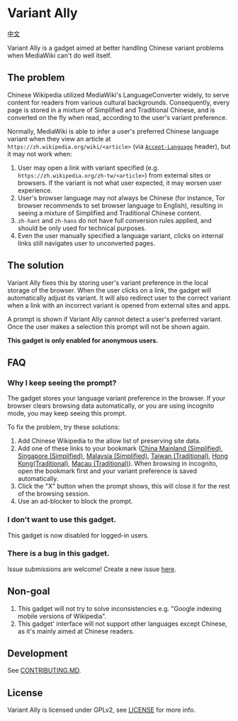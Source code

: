 # Variant Ally
[中文](./README.MD)

Variant Ally is a gadget aimed at better handling Chinese variant problems when MediaWiki can't do well itself.

## The problem
Chinese Wikipedia utilized MediaWiki's LanguageConverter widely, to serve content for readers from various cultural backgrounds. Consequently, every page is stored in a mixture of Simplified and Traditional Chinese, and is converted on the fly when read, according to the user's variant preference.

Normally, MediaWiki is able to infer a user's preferred Chinese language variant when they view an article at `https://zh.wikipedia.org/wiki/<article>` (via [`Accept-Language`](https://developer.mozilla.org/en-US/docs/Web/HTTP/Headers/Accept-Language) header), but it may not work when:

1. User may open a link with variant specified (e.g. `https://zh.wikipedia.org/zh-tw/<article>`) from external sites or browsers. If the variant is not what user expected, it may worsen user experience.
2. User's browser language may not always be Chinese (for instance, Tor browser recommends to set browser language to English), resulting in seeing a mixture of Simplified and Traditional Chinese content.
3. `zh-hant` and `zh-hans` do not have full conversion rules applied, and should be only used for technical purposes.
4. Even the user manually specified a language variant, clicks on internal links still navigates user to unconverted pages.

## The solution
Variant Ally fixes this by storing user's variant preference in the local storage of the browser. When the user clicks on a link, the gadget will automatically adjust its variant. It will also redirect user to the correct variant when a link with an incorrect variant is opened from external sites and apps.

A prompt is shown if Variant Ally cannot detect a user's preferred variant. Once the user makes a selection this prompt will not be shown again.

**This gadget is only enabled for anonymous users.**

## FAQ
### Why I keep seeing the prompt?
The gadget stores your language variant preference in the browser. If your browser clears browsing data automatically, or you are using incognito mode, you may keep seeing this prompt.

To fix the problem, try these solutions:
1. Add Chinese Wikipedia to the allow list of preserving site data.
2. Add one of these links to your bookmark ([China Mainland (Simplified)](https://zh.wikipedia.org/?va-variant=zh-cn), [Singapore (Simplified)](https://zh.wikipedia.org/?va-variant=zh-sg), [Malaysia (Simplified)](https://zh.wikipedia.org/?va-variant=zh-my), [Taiwan (Traditional)](https://zh.wikipedia.org/?va-variant=zh-tw), [Hong Kong(Traditional)](https://zh.wikipedia.org/?va-variant=zh-hk), [Macau (Traditional)](https://zh.wikipedia.org/?va-variant=zh-mo)). When browsing in incognito, open the bookmark first and your variant preference is saved automatically.
3. Click the "X" button when the prompt shows, this will close it for the rest of the browsing session.
4. Use an ad-blocker to block the prompt.

### I don't want to use this gadget.
This gadget is now disabled for logged-in users.

### There is a bug in this gadget.
Issue submissions are welcome! Create a new issue [here](https://github.com/wikimedia-gadgets/VariantAlly/issues/new).

## Non-goal
1. This gadget will not try to solve inconsistencies e.g. "Google indexing mobile versions of Wikipedia".
2. This gadget' interface will not support other languages except Chinese, as it's mainly aimed at Chinese readers.

## Development
See [CONTRIBUTING.MD](./CONTRIBUTING.MD).

## License
Variant Ally is licensed under GPLv2, see [LICENSE](./LICENSE) for more info.
